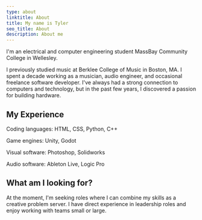 ```yaml
---
type: about
linktitle: About
title: My name is Tyler
seo_title: About
description: About me
---
```


I'm an electrical and computer engineering student MassBay Community College in Wellesley.

I previously studied music at Berklee College of Music in Boston, MA. I spent a decade working as a musician, audio engineer, and occasional freelance software developer. I've always had a strong connection to computers and technology, but in the past few years, I discovered a passion for building hardware.

## My Experience

Coding languages: HTML, CSS, Python, C++

Game engines: Unity, Godot

Visual software: Photoshop, Solidworks

Audio software: Ableton Live, Logic Pro

## What am I looking for?

At the moment, I'm seeking roles where I can combine my skills as a creative problem server. I have direct experience in leadership roles and enjoy working with teams small or large.